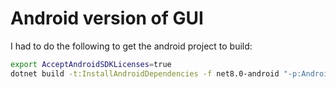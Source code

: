 # Android version of GUI

I had to do the following to get the android project to build:
```sh
export AcceptAndroidSDKLicenses=true
dotnet build -t:InstallAndroidDependencies -f net8.0-android "-p:AndroidSdkDirectory=/Users/mathieu/Library/Developer/Xamarin/android-sdk-macosx"
```
